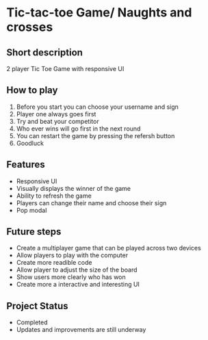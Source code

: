 # Tic-tac-toe Game/ Naughts and crosses

## Short description
 2 player Tic Toe Game with responsive UI


## How to play
1. Before you start you can choose your username and sign 
2. Player one always goes first
3. Try and beat your competitor
4. Who ever wins will go first in the next round
5. You can restart the game by pressing the refersh button
6. Goodluck

## Features
- Responsive UI
- Visually displays the winner of the game
- Ability to refresh the game
- Players can change their name and choose their sign
- Pop modal

## Future steps

- Create a multiplayer game that can be played across two devices 
- Allow players to play with the computer
- Create more readible code
- Allow player to adjust the size of the board
- Show users more clearly who has won
- Create more a interactive and interesting UI

## Project Status 

- Completed
- Updates and improvements are still underway


